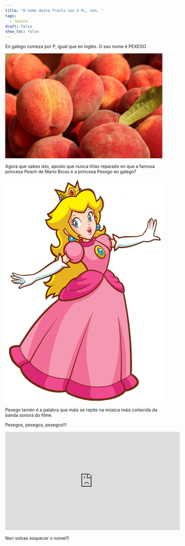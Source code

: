 ```yaml
---
title: "O nome desta froita non é M…, non. "
tags:
  - lexico
draft: false
show_toc: false
---
```

En galego comeza por P, igual que en inglés. O seu nome é  PEXEGO

![](/img/pexegos.jpg)

Agora que sabes isto, aposto que nunca tiñas reparado en que a famosa princesa Peach de Mario Bross é a princesa Pexego en galego?

![](/img/princess_peach_pexego.png)

Pexego tamén é a palabra que máis se repite na música máis coñecida da banda sonora do filme. 

Pexegos, pexegos, pexegos!!!

<iframe width="560" height="315" src="https://www.youtube.com/embed/imSefM4GPpE?si=_x7cl7b2pMVT-Fic" title="YouTube video player" frameborder="0" allow="accelerometer; autoplay; clipboard-write; encrypted-media; gyroscope; picture-in-picture; web-share" allowfullscreen></iframe>

Non volvas esquecer o nome!!!